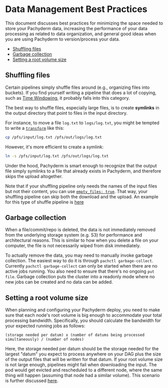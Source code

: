 # Data Management Best Practices

This document discusses best practices for minimizing the space needed to store your Pachyderm data, increasing the performance of your data processing as related to data organization, and general good ideas when you are using Pachyderm to version/process your data.

- [Shuffling files](#shuffling-files)
- [Garbage collection](#garbage-collection)
- [Setting a root volume size](#setting-a-root-volume-size)

## Shuffling files

Certain pipelines simply shuffle files around (e.g., organizing files into buckets).  If you find yourself writing a pipeline that does a lot of copying, such as [Time Windowing](http://docs.pachyderm.io/en/latest/cookbook/time_windows.html), it probably falls into this category.

The best way to shuffle files, especially large files, is to create **symlinks** in the output directory that point to files in the input directory.

For instance, to move a file `log.txt` to `logs/log.txt`, you might be tempted to write a [`transform`](http://pachyderm.readthedocs.io/en/latest/reference/pipeline_spec.html#transform-required) like this:

```sh
cp /pfs/input/log.txt /pfs/out/logs/log.txt
```

However, it's more efficient to create a symlink:

```sh
ln -s /pfs/input/log.txt /pfs/out/logs/log.txt
```

Under the hood, Pachyderm is smart enough to recognize that the output file simply symlinks to a file that already exists in Pachyderm, and therefore skips the upload altogether.

Note that if your shuffling pipeline only needs the names of the input files but not their content, you can use [`empty_files: true`](http://pachyderm.readthedocs.io/en/latest/reference/pipeline_spec.html#pfs-input).  That way, your shuffling pipeline can skip both the download and the upload. An example for this type of shuffle pipeline is [here](https://github.com/pachyderm/pachyderm/tree/master/examples/shuffle)

## Garbage collection

When a file/commit/repo is deleted, the data is not immediately removed from the underlying storage system (e.g. S3) for performance and architectural reasons.  This is similar to how when you delete a file on your computer, the file is not necessarily wiped from disk immediately.

To actually remove the data, you may need to manually invoke garbage collection.  The easiest way to do it is through `pachctl garbage-collect`.  Currently `pachctl garbage-collect` can only be started when there are no active jobs running.  You also need to ensure that there's no ongoing `put file`.  Garbage collection puts the cluster into a readonly mode where no new jobs can be created and no data can be added.

## Setting a root volume size

When planning and configuring your Pachyderm deploy, you need to make sure that each node's root volume is big enough to accommodate your total processing bandwidth. Specifically, you should calculate the bandwidth for your expected running jobs as follows:

```
(storage needed per datum) x (number of datums being processed simultaneously) / (number of nodes)
```

Here, the storage needed per datum should be the storage needed for the largest "datum" you expect to process anywhere on your DAG plus the size of the output files that will be written for that datum.  If your root volume size is not large enough, pipelines might fail when downloading the input. The pod would get evicted and rescheduled to a different node, where the same thing will happen (assuming that node had a similar volume). This scenario is further discussed [here](pipeline_troubleshooting.html#all-your-pods-jobs-get-evicted).
